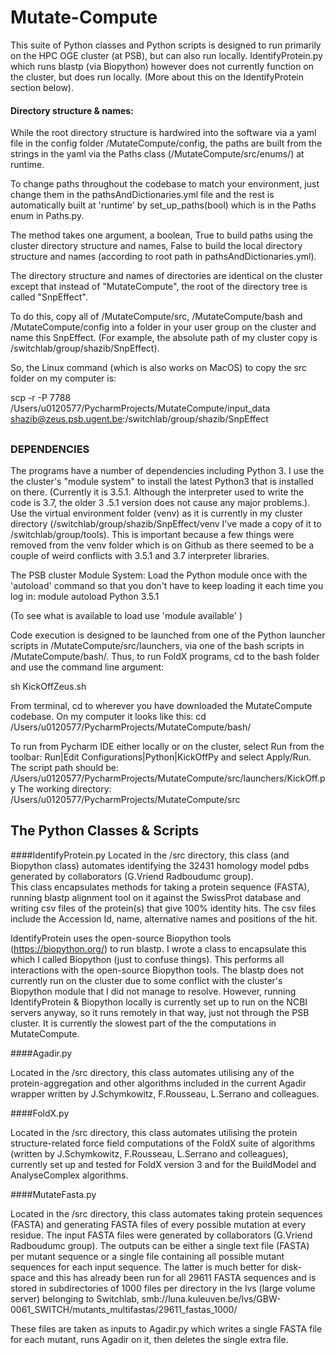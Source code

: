 # Mutate-Compute

This suite of Python classes and Python scripts is designed to run primarily on the HPC OGE cluster (at PSB), but can 
also run locally. IdentifyProtein.py which runs blastp (via Biopython) however does not currently function on the 
cluster, but does run locally. (More about this on the IdentifyProtein section below).



#### Directory structure & names:

While the root directory structure is hardwired into the software via a yaml file in the config folder /MutateCompute/config, 
the paths are built from the strings in the yaml via the Paths class (/MutateCompute/src/enums/) at runtime.

To change paths throughout the codebase to match your environment, just change them in the pathsAndDictionaries.yml file 
and the rest is automatically built at 'runtime' by set_up_paths(bool) which is in the Paths enum in Paths.py. 

The method takes one argument, a boolean, True to build paths using the cluster directory structure and names, 
False to build the local directory structure and names (according to root path in pathsAndDictionaries.yml).

The directory structure and names of directories are identical on the cluster except that instead of "MutateCompute", 
the root of the directory tree is called "SnpEffect".


To do this, copy all of /MutateCompute/src, /MutateCompute/bash and /MutateCompute/config into a folder in your user group on 
the cluster and name this SnpEffect. 
(For example, the absolute path of my cluster copy is /switchlab/group/shazib/SnpEffect). 

So, the Linux command (which is also works on MacOS) to copy the src folder on my computer is: 

scp -r -P 7788 /Users/u0120577/PycharmProjects/MutateCompute/input_data shazib@zeus.psb.ugent.be:/switchlab/group/shazib/SnpEffect

##
### DEPENDENCIES

The programs have a number of dependencies including Python 3. I use the the cluster's "module system" to install the latest 
Python3 that is installed on there. (Currently it is 3.5.1. Although the interpreter used to write the code is 3.7, the older 3
.5.1 version does not cause any major problems.). 
Use the virtual environment folder (venv) as it is currently in my cluster directory (/switchlab/group/shazib/SnpEffect/venv 
I've made a copy of it to /switchlab/group/tools). 
This is important because a few things were removed from the venv folder which is on Github as there seemed to be a couple of 
weird conflicts with 3.5.1 and 3.7 interpreter libraries. 


The PSB cluster Module System:
Load the Python module once with the 'autoload' command so that you don't have to keep loading it each time you log in:
module autoload Python 3.5.1 

(To see what is available to load use 'module available' )
 



Code execution is designed to be launched from one of the Python launcher scripts in /MutateCompute/src/launchers, via one of the
 bash scripts in /MutateCompute/bash/. Thus, to run FoldX programs, cd to the bash folder and use the command line argument:
 
sh KickOffZeus.sh

From terminal, cd to wherever you have downloaded the MutateCompute codebase. On my computer it looks like this:
cd /Users/u0120577/PycharmProjects/MutateCompute/bash/  

To run from Pycharm IDE either locally or on the cluster, select Run from the toolbar:
Run|Edit Configurations|Python|KickOffPy and select Apply/Run. 
The script path should be: /Users/u0120577/PycharmProjects/MutateCompute/src/launchers/KickOff.py
The working directory: /Users/u0120577/PycharmProjects/MutateCompute/src


The Python Classes & Scripts
--
####IdentifyProtein.py
<Only runs locally at the moment>
Located in the /src directory, this class (and Biopython class) automates identifying the 32431 homology model 
pdbs generated by collaborators (G.Vriend Radboudumc group).  
This class encapsulates methods for taking a protein sequence (FASTA), running blastp alignment tool on it against the 
SwissProt database and writing csv files of the protein(s) that give 100% identity hits. The csv files include the Accession 
Id, name, alternative names and positions of the hit.

IdentifyProtein uses the open-source Biopython tools (https://biopython.org/) to run blastp. I wrote a class to encapsulate this 
which I called Biopython (just to confuse things). This performs all interactions with the open-source Biopython tools. 
The blastp does not currently run on the cluster due to some conflict with the cluster's Biopython module that I did not manage
 to resolve. However, running IdentifyProtein & Biopython locally is currently set up to run on the NCBI servers anyway, so it 
 runs remotely in that way, just not through the PSB cluster. 
It is currently the slowest part of the the computations in MutateCompute.
 
####Agadir.py

Located in the /src directory, this class automates utilising any of the protein-aggregation and other algorithms
 included in the current Agadir wrapper written by J.Schymkowitz, F.Rousseau, L.Serrano and colleagues.

####FoldX.py

Located in the /src directory, this class automates utilising the protein structure-related force field 
computations of the FoldX suite of algorithms (written by J.Schymkowitz, F.Rousseau, L.Serrano and colleagues), currently set 
up and tested for FoldX version 3 and for the BuildModel and AnalyseComplex algorithms.

####MutateFasta.py

Located in the /src directory, this class automates taking protein sequences (FASTA) and generating FASTA files of every possible 
mutation at every residue. The input FASTA files were generated by collaborators (G.Vriend Radboudumc group). The outputs can 
be either a single text file (FASTA) per mutant sequence or a single file containing all possible mutant sequences for each input 
sequence. The latter is much better for disk-space and this has already been run for all 29611 FASTA sequences and is stored in
 subdirectories of 1000 files per directory in the lvs (large volume server) belonging to Switchlab, 
 smb://luna.kuleuven.be/lvs/GBW-0061_SWITCH/mutants_multifastas/29611_fastas_1000/ 

These files are taken as inputs to Agadir.py which writes a single FASTA file for each mutant, runs Agadir on it, then deletes 
the single extra file. 


